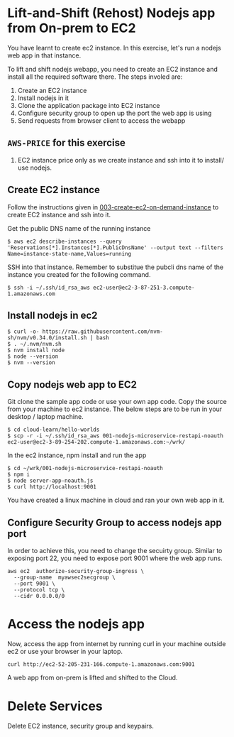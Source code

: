 # Lift-and-Shift (Rehost) Nodejs app from On-prem to EC2
You have learnt to create ec2 instance.  In this exercise, let's run a nodejs web app in that instance.

To lift and shift nodejs webapp, you need to create an EC2 instance and install all the required software there.  The steps involed are:
  
   1. Create an EC2 instance
   2. Install nodejs in it
   3. Clone the application package into EC2 instance
   4. Configure security group to open up the port the web app is using
   5. Send requests from browser client to access the webapp

## `AWS-PRICE` for this exercise
  1. EC2 instance price only as we create instance and ssh into it to install/ use nodejs.

## Create EC2 instance
Follow the instructions given in [003-create-ec2-on-demand-instance](../003-create-ec2-on-demand-instance) to create EC2 instance and ssh into it.
  

Get the public DNS name of the running instance
```
$ aws ec2 describe-instances --query 'Reservations[*].Instances[*].PublicDnsName' --output text --filters Name=instance-state-name,Values=running
```

SSH into that instance.  Remember to substitue the pubcli dns name of the instance you created for the following command.
```
$ ssh -i ~/.ssh/id_rsa_aws ec2-user@ec2-3-87-251-3.compute-1.amazonaws.com
```

## Install nodejs in ec2
```
$ curl -o- https://raw.githubusercontent.com/nvm-sh/nvm/v0.34.0/install.sh | bash
$ . ~/.nvm/nvm.sh
$ nvm install node
$ node --version
$ nvm --version
```

## Copy nodejs web app to EC2
Git clone the sample app code or use your own app code.  Copy the source from your machine to ec2 instance. The below steps are to be run in your desktop / laptop machine. 
```
$ cd cloud-learn/hello-worlds
$ scp -r -i ~/.ssh/id_rsa_aws 001-nodejs-microservice-restapi-noauth ec2-user@ec2-3-89-254-202.compute-1.amazonaws.com:~/wrk/
```

In the ec2 instance, npm install and run the app
```
$ cd ~/wrk/001-nodejs-microservice-restapi-noauth
$ npm i
$ node server-app-noauth.js 
$ curl http://localhost:9001
```
You have created a linux machine in cloud and ran your own web app in it.

## Configure Security Group to access nodejs app port
In order to achieve this, you need to change the secuirty group.  Similar to exposing port 22, you need to expose port 9001 where the web app runs.

```
aws ec2  authorize-security-group-ingress \
  --group-name  myawsec2secgroup \
  --port 9001 \
  --protocol tcp \
  --cidr 0.0.0.0/0
```

# Access the nodejs app
Now, access the app from internet by running curl in your machine outside ec2 or use your browser in your laptop.
```
curl http://ec2-52-205-231-166.compute-1.amazonaws.com:9001
```
A web app from on-prem is lifted and shifted to the Cloud.

# Delete Services
Delete EC2 instance, security group and keypairs.